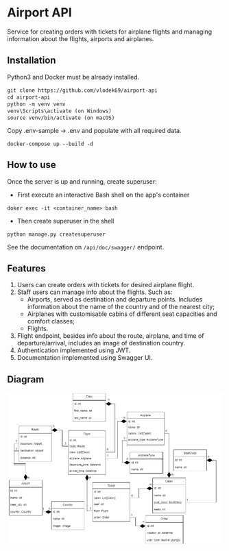 # Airport API

Service for creating orders with tickets for airplane flights and managing information about the flights, airports and airplanes.

## Installation

Python3 and Docker must be already installed.

```shell
git clone https://github.com/vlodek69/airport-api
cd airport-api
python -m venv venv
venv\Scripts\activate (on Windows)
source venv/bin/activate (on macOS)
```
Copy .env-sample -> .env and populate with all required data.
```
docker-compose up --build -d
```

## How to use

Once the server is up and running, create superuser:

- First execute an interactive Bash shell on the app's container
```shell
doker exec -it <container_name> bash
```

- Then create superuser in the shell
```shell
python manage.py createsuperuser
```

See the documentation on `/api/doc/swagger/` endpoint.

## Features

1. Users can create orders with tickets for desired airplane flight.
2. Staff users can manage info about the flights. Such as:
    - Airports, served as destination and departure points. Includes information about the name of the country and of the nearest city;
    - Airplanes with customisable cabins of different seat capacities and comfort classes;
    - Flights.
3. Flight endpoint, besides info about the route, airplane, and time of departure/arrival, includes an image of destination country.
4. Authentication implemented using JWT.
5. Documentation implemented using Swagger UI.

## Diagram

![airport_diagram](airport.png)
